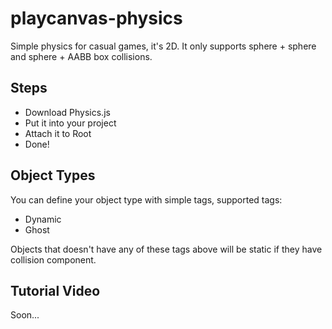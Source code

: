 # playcanvas-physics
Simple physics for casual games, it's 2D. It only supports sphere + sphere and sphere + AABB box collisions.

## Steps
- Download Physics.js
- Put it into your project
- Attach it to Root
- Done!

## Object Types
You can define your object type with simple tags, supported tags:
- Dynamic
- Ghost

Objects that doesn't have any of these tags above will be static if they have collision component.

## Tutorial Video
Soon...
